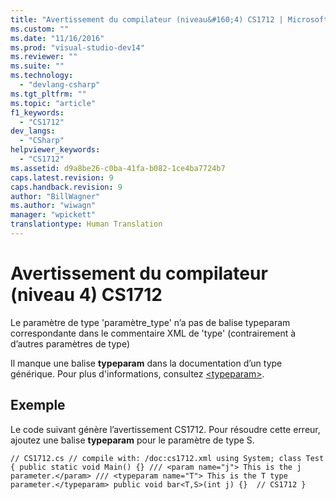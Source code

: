 ```yaml
---
title: "Avertissement du compilateur (niveau&#160;4) CS1712 | Microsoft Docs"
ms.custom: ""
ms.date: "11/16/2016"
ms.prod: "visual-studio-dev14"
ms.reviewer: ""
ms.suite: ""
ms.technology: 
  - "devlang-csharp"
ms.tgt_pltfrm: ""
ms.topic: "article"
f1_keywords: 
  - "CS1712"
dev_langs: 
  - "CSharp"
helpviewer_keywords: 
  - "CS1712"
ms.assetid: d9a8be26-c0ba-41fa-b082-1ce4ba7724b7
caps.latest.revision: 9
caps.handback.revision: 9
author: "BillWagner"
ms.author: "wiwagn"
manager: "wpickett"
translationtype: Human Translation
---
```

# Avertissement du compilateur (niveau&#160;4) CS1712
Le paramètre de type 'paramètre\_type' n’a pas de balise typeparam correspondante dans le commentaire XML de 'type' \(contrairement à d’autres paramètres de type\)  
  
 Il manque une balise **typeparam** dans la documentation d’un type générique. Pour plus d'informations, consultez [\<typeparam\>](../../csharp/programming-guide/xmldoc/typeparam.md).  
  
## Exemple  
 Le code suivant génère l’avertissement CS1712. Pour résoudre cette erreur, ajoutez une balise **typeparam** pour le paramètre de type S.  
  
```  
// CS1712.cs // compile with: /doc:cs1712.xml using System; class Test { public static void Main() {} /// <param name="j"> This is the j parameter.</param> /// <typeparam name="T"> This is the T type parameter.</typeparam> public void bar<T,S>(int j) {}  // CS1712 }  
```